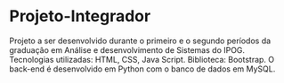 # Projeto-Integrador
Projeto a ser desenvolvido durante o primeiro e o segundo períodos da graduação em Análise e desenvolvimento de Sistemas do IPOG. Tecnologias utilizadas: HTML, CSS, Java Script. Biblioteca: Bootstrap. O back-end é desenvolvido em Python com o banco de dados em MySQL.
